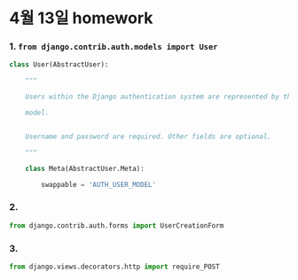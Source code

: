 # 4월 13일 homework

### 1.  `from django.contrib.auth.models import User`

```python
class User(AbstractUser):

    """

    Users within the Django authentication system are represented by this

    model.


    Username and password are required. Other fields are optional.

    """

    class Meta(AbstractUser.Meta):

        swappable = 'AUTH_USER_MODEL'
```

### 2. 

```python
from django.contrib.auth.forms import UserCreationForm
```

### 3. 

```python
from django.views.decorators.http import require_POST
```

